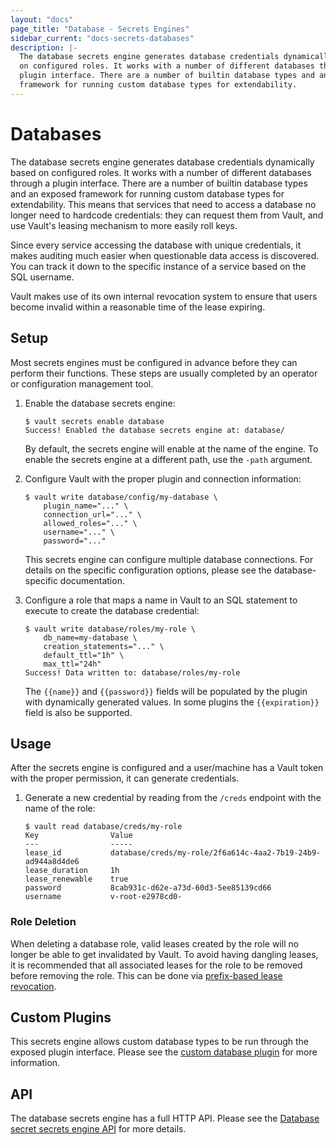 ```yaml
---
layout: "docs"
page_title: "Database - Secrets Engines"
sidebar_current: "docs-secrets-databases"
description: |-
  The database secrets engine generates database credentials dynamically based
  on configured roles. It works with a number of different databases through a
  plugin interface. There are a number of builtin database types and an exposed
  framework for running custom database types for extendability.
---
```


# Databases

The database secrets engine generates database credentials dynamically based on
configured roles. It works with a number of different databases through a plugin
interface. There are a number of builtin database types and an exposed framework
for running custom database types for extendability. This means that services
that need to access a database no longer need to hardcode credentials: they can
request them from Vault, and use Vault's leasing mechanism to more easily roll
keys.

Since every service accessing the database with unique credentials, it makes
auditing much easier when questionable data access is discovered. You can track
it down to the specific instance of a service based on the SQL username.

Vault makes use of its own internal revocation system to ensure that users
become invalid within a reasonable time of the lease expiring.

## Setup

Most secrets engines must be configured in advance before they can perform their
functions. These steps are usually completed by an operator or configuration
management tool.

1. Enable the database secrets engine:

    ```text
    $ vault secrets enable database
    Success! Enabled the database secrets engine at: database/
    ```

    By default, the secrets engine will enable at the name of the engine. To
    enable the secrets engine at a different path, use the `-path` argument.

1. Configure Vault with the proper plugin and connection information:

    ```text
    $ vault write database/config/my-database \
        plugin_name="..." \
        connection_url="..." \
        allowed_roles="..." \
        username="..." \
        password="..."
    ```

    This secrets engine can configure multiple database connections. For details
    on the specific configuration options, please see the database-specific
    documentation.

1. Configure a role that maps a name in Vault to an SQL statement to execute to create the database credential:

    ```text
    $ vault write database/roles/my-role \
        db_name=my-database \
        creation_statements="..." \
        default_ttl="1h" \
        max_ttl="24h"
    Success! Data written to: database/roles/my-role
    ```

    The `{{name}}` and `{{password}}` fields will be populated by the plugin
    with dynamically generated values. In some plugins the `{{expiration}}`
    field is also be supported.

## Usage

After the secrets engine is configured and a user/machine has a Vault token with
the proper permission, it can generate credentials.

1. Generate a new credential by reading from the `/creds` endpoint with the name
of the role:

    ```text
    $ vault read database/creds/my-role
    Key                Value
    ---                -----
    lease_id           database/creds/my-role/2f6a614c-4aa2-7b19-24b9-ad944a8d4de6
    lease_duration     1h
    lease_renewable    true
    password           8cab931c-d62e-a73d-60d3-5ee85139cd66
    username           v-root-e2978cd0-
    ```

### Role Deletion

When deleting a database role, valid leases created by the role will no longer
be able to get invalidated by Vault. To avoid having dangling leases, it is
recommended that all associated leases for the role to be removed before
removing the role. This can be done via [prefix-based lease
revocation](/docs/concepts/lease.html#prefix-based-revocation).

## Custom Plugins

This secrets engine allows custom database types to be run through the exposed
plugin interface. Please see the [custom database
plugin](/docs/secrets/databases/custom.html) for more information.

## API

The database secrets engine has a full HTTP API. Please see the [Database secret
secrets engine API](/api/secret/databases/index.html) for more details.
